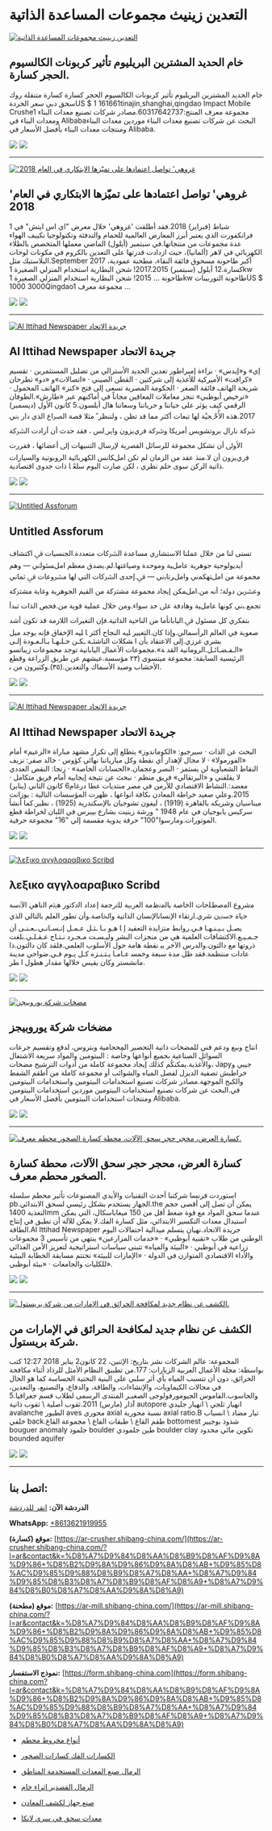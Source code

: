 # التعدين زينيث مجموعات المساعدة الذاتية

<a href="https://swt.shibang-china.com/?l=ar&img&k=%D8%A7%D9%84%D8%AA%D8%B9%D8%AF%D9%8A%D9%86+%D8%B2%D9%8A%D9%86%D9%8A%D8%AB+%D9%85%D8%AC%D9%85%D9%88%D8%B9%D8%A7%D8%AA+%D8%A7%D9%84%D9%85%D8%B3%D8%A7%D8%B9%D8%AF%D8%A9+%D8%A7%D9%84%D8%B0%D8%A7%D8%AA%D9%8A%D8%A9" target="_blank">![التعدين زينيث مجموعات المساعدة الذاتية](http://static.shibang-china.com/all-800x300/1376.jpg)</a>

## خام الحديد المشترين البريليوم تأثير كربونات الكالسيوم الحجر كسارة.
خام الحديد المشترين البريليوم تأثير كربونات الكالسيوم الحجر كسارة كسارة متنقلة روك سحق دبي سعر الخردةUS $ 1 161661tinajin,shanghai,qingdao Impact Mobile Crushe1 مجموعة معرف المنتج:60317642737.مصادر شركات تصنيع معدات البناء ومعدات البناء في Alibabaالبحث عن شركات تصنيع معدات البناء موردين معدات البناء ومنتجات معدات البناء بأفضل الأسعار في Alibaba.


<a href="https://whatsapp.shibangsoft.com/WhatsApp.php" target="_blank" title="WhatsApp">![](http://static.shibang-china.com/icon/whatsapp.png)</a> <a href="https://swt.shibang-china.com/?l=ar&icon&k=%D8%A7%D9%84%D8%AA%D8%B9%D8%AF%D9%8A%D9%86+%D8%B2%D9%8A%D9%86%D9%8A%D8%AB+%D9%85%D8%AC%D9%85%D9%88%D8%B9%D8%A7%D8%AA+%D8%A7%D9%84%D9%85%D8%B3%D8%A7%D8%B9%D8%AF%D8%A9+%D8%A7%D9%84%D8%B0%D8%A7%D8%AA%D9%8A%D8%A9" target="_blank">![](http://static.shibang-china.com/icon/chat-ar.png)</a>

---

<a href="https://swt.shibang-china.com/?l=ar&img&k=%D8%A7%D9%84%D8%AA%D8%B9%D8%AF%D9%8A%D9%86+%D8%B2%D9%8A%D9%86%D9%8A%D8%AB+%D9%85%D8%AC%D9%85%D9%88%D8%B9%D8%A7%D8%AA+%D8%A7%D9%84%D9%85%D8%B3%D8%A7%D8%B9%D8%AF%D8%A9+%D8%A7%D9%84%D8%B0%D8%A7%D8%AA%D9%8A%D8%A9" target="_blank">![&#39;غروهي&#39; تواصل اعتمادها على تميّزها الابتكاري في العام 2018](http://static.shibang-china.com/all-800x300/1467.jpg)</a>

## &#39;غروهي&#39; تواصل اعتمادها على تميّزها الابتكاري في العام 2018
1 شباط (فبراير) 2018.فقد أطلقت &#39;غروهي&#39; خلال معرض &quot;اي اس ايتش&quot; في فرانكفورت الذي يعتبر أبرز المعارض العالمية للحمام والتدفئة وتكنولوجيا تكييف الهواء عدة مجموعات من منتجاتها.في سبتمبر (أيلول) الماضي معملها المتخصص بالطلاء الكهربائي في لاهر (ألمانيا)، حيث ازدادت قدرتها على التعدين بالكروم في مكونات لوحات البلاستيك مثل.September 2017 أكبر طاحونة مسحوق فائقة النقاء، مطحنة عمودية، كسارة.12 أيلول (سبتمبر) 2017.2015! شحن البطارية استخدام المنزلي الصغيرة 1kw طاحونة … 2015! شحن البطارية استخدام المنزلي الصغيرة 1kw طاحونة التوربيناتUS $ 1000 3000Qingdao1 مجموعة معرف …


<a href="https://whatsapp.shibangsoft.com/WhatsApp.php" target="_blank" title="WhatsApp">![](http://static.shibang-china.com/icon/whatsapp.png)</a> <a href="https://swt.shibang-china.com/?l=ar&icon&k=%D8%A7%D9%84%D8%AA%D8%B9%D8%AF%D9%8A%D9%86+%D8%B2%D9%8A%D9%86%D9%8A%D8%AB+%D9%85%D8%AC%D9%85%D9%88%D8%B9%D8%A7%D8%AA+%D8%A7%D9%84%D9%85%D8%B3%D8%A7%D8%B9%D8%AF%D8%A9+%D8%A7%D9%84%D8%B0%D8%A7%D8%AA%D9%8A%D8%A9" target="_blank">![](http://static.shibang-china.com/icon/chat-ar.png)</a>

---

<a href="https://swt.shibang-china.com/?l=ar&img&k=%D8%A7%D9%84%D8%AA%D8%B9%D8%AF%D9%8A%D9%86+%D8%B2%D9%8A%D9%86%D9%8A%D8%AB+%D9%85%D8%AC%D9%85%D9%88%D8%B9%D8%A7%D8%AA+%D8%A7%D9%84%D9%85%D8%B3%D8%A7%D8%B9%D8%AF%D8%A9+%D8%A7%D9%84%D8%B0%D8%A7%D8%AA%D9%8A%D8%A9" target="_blank">![Al Ittihad Newspaper جريدة الاتحاد](http://static.shibang-china.com/all-800x300/1090.jpg)</a>

## Al Ittihad Newspaper جريدة الاتحاد
إي» و«إيدس» &middot; براءة إمبراطور تعدين الحديد الأسترالي من تضليل المستثمرين &middot; تقسيم «كرافت» الأميركية للأغذية إلى شركتين &middot; القطن الصيني &middot; «اتصالات»و «دو» تطرحان شريحة الهاتف فائقة الصغر &middot; الحكومة المصرية تسعى إلى فتح «كنز» الهاتف المحمول &middot; «ترخيص أبوظبي» تنجز معاملات المعاقين مجاناً في أماكنهم عبر «طارش».الطوفان الرقمي كيف يؤثر على حياتنا و حرياتنا وسعاتنا هال أبلسون.5 كانون الأول (ديسمبر) 2017.ﻫﺬه اﻷُﺣْ ِﺠﻴﱠﺔ ﻟﻬﺎ ﺗﺒﻌﺎت أﻛﺜﺮ ﻣﻤﺎ ﻗﺪ ﺗﻈﻦ ، وﻟﻨﻨﻈﺮ ً ﻣﺜﻼ ﻗﺼﺔ اﻟﴫاع اﻟﺬي دار ﺑني ﴍﻛﺔ ﻧﺎرال ﺑﺮوﺗﺸﻮﻳﺲ أﻣﺮﻳﻜﺎ وﴍﻛﺔ ﻓريﻳﺰون واﻳﺮ ِﻟﺲ ، ﻓﻘﺪ ﺣﺪث أن أرادت اﻟﴩﻛﺔ اﻷوﱃ أن ﺗﺸﻜﻞ ﻣﺠﻤﻮﻋﺔ ﻟﻠﺮﺳﺎﺋﻞ اﻟﻘﺼرية ﻹرﺳﺎل اﻟﺘﻨﺒﻴﻬﺎت إﱃ أﻋﻀﺎﺋﻬﺎ ، ﻓﻘﺮرت ﻓريﻳﺰون أن ﻻ.ﻣﻨﺬ ﻋﻘﺪ ﻣﻦ اﻟﺰﻣﺎن ﻟﻢ ﺗﻜﻦ املﻜﺎﻧﺲ اﻟﻜﻬﺮﺑﺎﺋﻴﺔ اﻟﺮوﺑﻮﺗﻴﺔ واﻟﺴﻴﺎرات ذاﺗﻴﺔ اﻟﺮﻛﻦ ﺳﻮى ﺣﻠﻢ ﻧﻈﺮي ، ﻟﻜﻦ ﺻﺎرت اﻟﻴﻮم ﺳﻠﻌً ﺎ ذات ﺟﺪوى اﻗﺘﺼﺎدﻳﺔ.


<a href="https://whatsapp.shibangsoft.com/WhatsApp.php" target="_blank" title="WhatsApp">![](http://static.shibang-china.com/icon/whatsapp.png)</a> <a href="https://swt.shibang-china.com/?l=ar&icon&k=%D8%A7%D9%84%D8%AA%D8%B9%D8%AF%D9%8A%D9%86+%D8%B2%D9%8A%D9%86%D9%8A%D8%AB+%D9%85%D8%AC%D9%85%D9%88%D8%B9%D8%A7%D8%AA+%D8%A7%D9%84%D9%85%D8%B3%D8%A7%D8%B9%D8%AF%D8%A9+%D8%A7%D9%84%D8%B0%D8%A7%D8%AA%D9%8A%D8%A9" target="_blank">![](http://static.shibang-china.com/icon/chat-ar.png)</a>

---

<a href="https://swt.shibang-china.com/?l=ar&img&k=%D8%A7%D9%84%D8%AA%D8%B9%D8%AF%D9%8A%D9%86+%D8%B2%D9%8A%D9%86%D9%8A%D8%AB+%D9%85%D8%AC%D9%85%D9%88%D8%B9%D8%A7%D8%AA+%D8%A7%D9%84%D9%85%D8%B3%D8%A7%D8%B9%D8%AF%D8%A9+%D8%A7%D9%84%D8%B0%D8%A7%D8%AA%D9%8A%D8%A9" target="_blank">![Untitled Assforum](http://static.shibang-china.com/all-800x300/1139.jpg)</a>

## Untitled Assforum
ﺗﺴﻨﻰ ﻟﻨﺎ ﻣﻦ ﺧﻼل ﻋﻤﻠﻨﺎ اﻻﺳﺘﺸﺎري ﻣﺴﺎﻋﺪة اﻟﴩﻛﺎت ﻣﺘﻌﺪدة.اﻟﺠﻨﺴﻴﺎت ﰲ اﻛﺘﺸﺎف أﻳﺪﻳﻮﻟﻮﺟﻴﺔ ﺟﻮﻫﺮﻳﺔ ﻋﺎملﻴﺔ وﻣﻮﺣﺪة وﺻﻴﺎﻏﺘﻬﺎ.ﻟﻢ.ﻳﺼﺪق ﻣﻌﻈﻢ املﺴﺌﻮﻟني — وﻫﻢ ﻣﺠﻤﻮﻋﺔ ﻣﻦ املﺘﻬﻜﻤني واملﺮﺗﺎﺑني — ﰲ.إﺣﺪى اﻟﴩﻛﺎت اﻟﺘﻲ ﻟﻬﺎ ﻣﴩوﻋﺎت ﰲ ﺛﻤﺎﻧﻲ وﻋﴩﻳﻦ دوﻟﺔ؛ أﻧﻪ ﻣﻦ.املﻤﻜﻦ إﻳﺠﺎد ﻣﺠﻤﻮﻋﺔ ﻣﺸﱰﻛﺔ ﻣﻦ اﻟﻘﻴﻢ اﻟﺠﻮﻫﺮﻳﺔ وﻏﺎﻳﺔ ﻣﺸﱰﻛﺔ ﺗﺠﻤﻊ.ﺑني ﻛﻮﻧﻬﺎ ﻋﺎملﻴﺔ وﻫﺎدﻓﺔ ﻋﲆ ﺣﺪ ﺳﻮاء.وﻣﻦ ﺧﻼل ﻋﻤﻠﻴﺔ ﻗﻮﻳﺔ ﻣﻦ.ﻓﺤﺺ اﻟﺬات ﺗﺒﺪأ ﺑﺘﻔﻜري ﻛﻞ ﻣﺴﺌﻮل ﰲ.اﻟﻴﺎﺑﺎنأﻣﺎ ﻣﻦ اﻟﻨﺎﺣﻴﺔ اﻟﺬاﺗﻴﺔ.ﻓﺈن اﻟﺘﻐﻴﺮات اﻟﻼزﻣﺔ ﻗﺪ ﺗﻜﻮن أﺷﺪ ﺻﻌﻮﺑﺔ ﻓﻲ اﻟﻌﺎﻟﻢ اﻟﺮأﺳﻤﺎﻟﻲ.وإذا ﻛﺎن.اﻟﺘﻐﻴﻴﺮ ﻠﻴﻪ اﻟﻨﺠﺎح أﻛﺜﺮ ﺎ ﻠﻴﻪ اﻹﺧﻔﺎق ﻓﺈﻧﻪ ﻳﻮﺟﺪ ﻣﻴﻞ ﺑﺸﺮي ﻏﺮزي.إﻟﻰ اﻻﻋﺘﻘﺎد ﺑﺄن ا ﺸﻜﻼت اﻟﻨﺎﺷﺌـﺔ ـﻜـﻦ ﺣـﻠـﻬـﺎ ﺑـﺎﻟـﻌـﻮدة إﻟـﻰ «اﻟـﻔـﻀـﺎﺋـﻞ.اﻟﺮوﻣﺎﻧﻴﺔ اﻟﻘﺪ ﺔ».ﻣﺠﻤﻮﻋﺎت اﻷﻋﻤﺎل اﻟﻴﺎﺑﺎﻧﻴﺔ ﺗﻮﺟﺪ ﻣﺠﻤﻮﻋﺎت زﻳﺒﺎﺗﺴﻮ اﻟﺮﺋﻴﺴﻴﺔ اﻟﺴﺎﺑﻘﺔ: ﻣﺠﻤﻮﻋﺔ ﻣﻴﺘﺴﻮى (٢٣ ﻣﺆﺳﺴﺔ.ﻋﻴﺸﻬﻢ ﻋﻦ ﻃﺮﻳﻖ اﻟﺰراﻋﺔ وﻗﻄﻊ اﻷﺧﺸﺎب وﺻﻴﺪ اﻷﺳﻤﺎك واﻟﺘﻌﺪﻳﻦ.(٣٥).وﻛﺜﻴﺮون ﻣﻦ ﺑ.


<a href="https://whatsapp.shibangsoft.com/WhatsApp.php" target="_blank" title="WhatsApp">![](http://static.shibang-china.com/icon/whatsapp.png)</a> <a href="https://swt.shibang-china.com/?l=ar&icon&k=%D8%A7%D9%84%D8%AA%D8%B9%D8%AF%D9%8A%D9%86+%D8%B2%D9%8A%D9%86%D9%8A%D8%AB+%D9%85%D8%AC%D9%85%D9%88%D8%B9%D8%A7%D8%AA+%D8%A7%D9%84%D9%85%D8%B3%D8%A7%D8%B9%D8%AF%D8%A9+%D8%A7%D9%84%D8%B0%D8%A7%D8%AA%D9%8A%D8%A9" target="_blank">![](http://static.shibang-china.com/icon/chat-ar.png)</a>

---

<a href="https://swt.shibang-china.com/?l=ar&img&k=%D8%A7%D9%84%D8%AA%D8%B9%D8%AF%D9%8A%D9%86+%D8%B2%D9%8A%D9%86%D9%8A%D8%AB+%D9%85%D8%AC%D9%85%D9%88%D8%B9%D8%A7%D8%AA+%D8%A7%D9%84%D9%85%D8%B3%D8%A7%D8%B9%D8%AF%D8%A9+%D8%A7%D9%84%D8%B0%D8%A7%D8%AA%D9%8A%D8%A9" target="_blank">![Al Ittihad Newspaper جريدة الاتحاد](http://static.shibang-china.com/all-800x300/1064.jpg)</a>

## Al Ittihad Newspaper جريدة الاتحاد
البحث عن الذات &middot; سيرجيو: «الكوماندوز» يتطلع إلى تكرار مشهد مباراة «الزعيم» أمام «الفورمولا» &middot; لا مجال لإهدار أي نقطة وكل مبارياتنا نهائي كؤوس &middot; خالد صقر: نزيف النقاط الشعباوية لن يستمر &middot; النصر وعجمان.«الحسابات الخاصة» &middot; زنجا: النقص العددي لا يقلقني و «البرتقالي» فريق منظم &middot; نبحث عن نتيجة إيجابية أمام فريق متكامل &middot; معضد:.النشاط الاقتصادي للأرمن في مصر منتديات عطا درغام6 كانون الثاني (يناير) 2015.وعلي صعيد خراطة المعادن بكافة انواعها ، ظهرت المؤسسات التالية : بوزانت ميناسيان وشريكه بالقاهرة (1919) ، ليفون تشوجيان بالإسكندرية (1925) ، نظير.كما أنشأ سركيس يابوجيان في عام 1948 &quot; ورشة زينيت بشارع بيبرس في اللبان لخراطة قطع الموتورات.ومارسوا&quot;100&quot; حرفة يدوية مقسمة إلي &quot;16&quot; مجموعة حرفية.


<a href="https://whatsapp.shibangsoft.com/WhatsApp.php" target="_blank" title="WhatsApp">![](http://static.shibang-china.com/icon/whatsapp.png)</a> <a href="https://swt.shibang-china.com/?l=ar&icon&k=%D8%A7%D9%84%D8%AA%D8%B9%D8%AF%D9%8A%D9%86+%D8%B2%D9%8A%D9%86%D9%8A%D8%AB+%D9%85%D8%AC%D9%85%D9%88%D8%B9%D8%A7%D8%AA+%D8%A7%D9%84%D9%85%D8%B3%D8%A7%D8%B9%D8%AF%D8%A9+%D8%A7%D9%84%D8%B0%D8%A7%D8%AA%D9%8A%D8%A9" target="_blank">![](http://static.shibang-china.com/icon/chat-ar.png)</a>

---

<a href="https://swt.shibang-china.com/?l=ar&img&k=%D8%A7%D9%84%D8%AA%D8%B9%D8%AF%D9%8A%D9%86+%D8%B2%D9%8A%D9%86%D9%8A%D8%AB+%D9%85%D8%AC%D9%85%D9%88%D8%B9%D8%A7%D8%AA+%D8%A7%D9%84%D9%85%D8%B3%D8%A7%D8%B9%D8%AF%D8%A9+%D8%A7%D9%84%D8%B0%D8%A7%D8%AA%D9%8A%D8%A9" target="_blank">![λεξικο αγγλοαραβικο Scribd](http://static.shibang-china.com/all-800x300/41.jpg)</a>

## λεξικο αγγλοαραβικο Scribd
ﻣﺷروع اﻟﻣﺻطﻠﺣﺎت اﻟﺧﺎﺻﺔ ﺑﺎﻟﻣﻧظﻣﺔ اﻟﻌرﺑﻳﺔ ﻟﻠﺗرﺟﻣﺔ إﻋداد اﻟدﻛﺗور ﻫﻳﺛم اﻟﻧﺎﻫﻲ اﻵﻧﺳﺔ ﺣﻳﺎة ﺣﺳﻧﻳن ﺷري.ارتقاء الإنساناﻹﻧﺴﺎن اﻟﺬاﺗﻴﺔ واﳋﺎﺻﺔ.وأن ﺗﻄﻮر اﻟﻌﻠﻢ ﺑﺎﻟﺘﺎﻟﻲ اﻟﺬي ﻳﺼـﻞ ﺑـﻴـﻨـﻬـﺎ ﻓـﻲ.رواﺑﻂ ﻣﺘﺰاﻳﺪة اﻟﺘﻌﻘﻴﺪ إ ﺎ ﻫـﻮ ﺑـﺎ ـﺜـﻞ ﻋـﻤـﻞ إﻧـﺴـﺎﻧـﻲ.ـﻌـﻨـﻰ أن ﺟـﻤـﻴـﻊ.اﻻﻛﺘﺸﺎﻓﺎت اﻟﻌﻠﻤﻴﺔ ﻫﻲ ﻣﻦ ﻣﻨﺠﺰات اﻟﺒﺸﺮ وﻟﻴـﺴـﺖ ﻣـﺠـﺮد ﻧـﺘـﺎج ﻋـﻘـﻠـﻲ.ﺑﻠﻐﺖ ذروﺗﻬﺎ ﻣﻊ داﻟﺘﻮن.واﻟﺪرس اﻵﺧﺮ ﻳﺒ ﻧﻘﻄﺔ ﻫﺎﻣﺔ ﺣﻮل اﻷﺳﻠﻮب اﻟﻌﻠﻤﻲ.ﻓﻠﻘﺪ ﻛﺎن داﻟﺘﻮن.ذا ﻋﺎدات ﻣﻨﺘﻈﻤﺔ.ﻓﻘﺪ ﻇﻞ ﻣﺪة ﺳﺒﻌﺔ وﺧﻤﺴ ﻋـﺎﻣـﺎ ﻳـﺘـﻨـﺰه ﻛـﻞ ﻳـﻮم ﻓـﻲ.ﺿﻮاﺣﻲ ﻣﺪﻳﻨﺔ ﻣﺎﻧﺸﺴﺘﺮ وﻛﺎن ﻳﻘﻴﺲ ﺧﻼﻟﻬﺎ ﻣﻘﺪار ﻫﻄﻮل ا ﻄﺮ.


<a href="https://whatsapp.shibangsoft.com/WhatsApp.php" target="_blank" title="WhatsApp">![](http://static.shibang-china.com/icon/whatsapp.png)</a> <a href="https://swt.shibang-china.com/?l=ar&icon&k=%D8%A7%D9%84%D8%AA%D8%B9%D8%AF%D9%8A%D9%86+%D8%B2%D9%8A%D9%86%D9%8A%D8%AB+%D9%85%D8%AC%D9%85%D9%88%D8%B9%D8%A7%D8%AA+%D8%A7%D9%84%D9%85%D8%B3%D8%A7%D8%B9%D8%AF%D8%A9+%D8%A7%D9%84%D8%B0%D8%A7%D8%AA%D9%8A%D8%A9" target="_blank">![](http://static.shibang-china.com/icon/chat-ar.png)</a>

---

<a href="https://swt.shibang-china.com/?l=ar&img&k=%D8%A7%D9%84%D8%AA%D8%B9%D8%AF%D9%8A%D9%86+%D8%B2%D9%8A%D9%86%D9%8A%D8%AB+%D9%85%D8%AC%D9%85%D9%88%D8%B9%D8%A7%D8%AA+%D8%A7%D9%84%D9%85%D8%B3%D8%A7%D8%B9%D8%AF%D8%A9+%D8%A7%D9%84%D8%B0%D8%A7%D8%AA%D9%8A%D8%A9" target="_blank">![مضخات شركة يوروبيجز](http://static.shibang-china.com/all-800x300/1351.jpg)</a>

## مضخات شركة يوروبيجز
انتاج وبيع ودعم فني للمضخات ذاتية التحضير المِحجامية وبتروس، لدفع وتقسيم جرعات السوائل الصناعية بجميع أنواعها وخاصة : البيتومين والمواد سريعة الاشتعال والأغذية.يمكنكُم كذلك إيجاد مجموعة كاملة من أدوات الترشيح مضخات، Japyجيبي و خراطيش تصفية الديزل لفصل المياه والشوائب أو مجموعة كاملة من أطقم الشفط والكبح الموجهة.مصادر شركات تصنيع استخدامات البيتومين واستخدامات البيتومين في.البحث عن شركات تصنيع استخدامات البيتومين موردين استخدامات البيتومين ومنتجات استخدامات البيتومين بأفضل الأسعار في Alibaba.


<a href="https://whatsapp.shibangsoft.com/WhatsApp.php" target="_blank" title="WhatsApp">![](http://static.shibang-china.com/icon/whatsapp.png)</a> <a href="https://swt.shibang-china.com/?l=ar&icon&k=%D8%A7%D9%84%D8%AA%D8%B9%D8%AF%D9%8A%D9%86+%D8%B2%D9%8A%D9%86%D9%8A%D8%AB+%D9%85%D8%AC%D9%85%D9%88%D8%B9%D8%A7%D8%AA+%D8%A7%D9%84%D9%85%D8%B3%D8%A7%D8%B9%D8%AF%D8%A9+%D8%A7%D9%84%D8%B0%D8%A7%D8%AA%D9%8A%D8%A9" target="_blank">![](http://static.shibang-china.com/icon/chat-ar.png)</a>

---

<a href="https://swt.shibang-china.com/?l=ar&img&k=%D8%A7%D9%84%D8%AA%D8%B9%D8%AF%D9%8A%D9%86+%D8%B2%D9%8A%D9%86%D9%8A%D8%AB+%D9%85%D8%AC%D9%85%D9%88%D8%B9%D8%A7%D8%AA+%D8%A7%D9%84%D9%85%D8%B3%D8%A7%D8%B9%D8%AF%D8%A9+%D8%A7%D9%84%D8%B0%D8%A7%D8%AA%D9%8A%D8%A9" target="_blank">![كسارة العرض، محجر حجر سحق الآلات، محطة كسارة الصخور محطم معرف.](http://static.shibang-china.com/all-800x300/568.jpg)</a>

## كسارة العرض، محجر حجر سحق الآلات، محطة كسارة الصخور محطم معرف.
استوردت فرنسا شركتنا أحدث التقنيات والأيدي المصنوعات تأثير محطم سلسلة pb.الجهاز يستخدم بشكل رئيسي لسحق الابتدائي.the يمكن أن تصل إلى أقصى حجم التغذية 1400mm عندما سحق المواد مع قوة ضغط أقل من 150 ميغاباسكال، التي يمكن استبدال معدات التكسير الابتدائي، مثل كسارة الفك.لا يمكن للآلة أن تطبق في إنتاج الطاقة.Al Ittihad Newspaper جريدة الاتحاد.نهيان يتسلم ميدالية احتفالات اليوم الوطني من طلاب «تقنية أبوظبي» &middot; «خدمات المزارعين» ينتهي من تأسيس 3 مجموعات زراعية في أبوظبي &middot; «البيئة والمياه» تتبنى سياسات استراتيجية لتعزيز الأمن الغذائي والأداء الاقتصادي المتوازن في الدولة &middot; «الإمارات للبيئة» تختتم مسابقة الخطابة البيئية للكليات والجامعات &middot; «بيئة أبوظبي».


<a href="https://whatsapp.shibangsoft.com/WhatsApp.php" target="_blank" title="WhatsApp">![](http://static.shibang-china.com/icon/whatsapp.png)</a> <a href="https://swt.shibang-china.com/?l=ar&icon&k=%D8%A7%D9%84%D8%AA%D8%B9%D8%AF%D9%8A%D9%86+%D8%B2%D9%8A%D9%86%D9%8A%D8%AB+%D9%85%D8%AC%D9%85%D9%88%D8%B9%D8%A7%D8%AA+%D8%A7%D9%84%D9%85%D8%B3%D8%A7%D8%B9%D8%AF%D8%A9+%D8%A7%D9%84%D8%B0%D8%A7%D8%AA%D9%8A%D8%A9" target="_blank">![](http://static.shibang-china.com/icon/chat-ar.png)</a>

---

<a href="https://swt.shibang-china.com/?l=ar&img&k=%D8%A7%D9%84%D8%AA%D8%B9%D8%AF%D9%8A%D9%86+%D8%B2%D9%8A%D9%86%D9%8A%D8%AB+%D9%85%D8%AC%D9%85%D9%88%D8%B9%D8%A7%D8%AA+%D8%A7%D9%84%D9%85%D8%B3%D8%A7%D8%B9%D8%AF%D8%A9+%D8%A7%D9%84%D8%B0%D8%A7%D8%AA%D9%8A%D8%A9" target="_blank">![الكشف عن نظام جديد لمكافحة الحرائق في الإمارات من شركة بريستول.](http://static.shibang-china.com/all-800x300/1412.jpg)</a>

## الكشف عن نظام جديد لمكافحة الحرائق في الإمارات من شركة بريستول.
المجموعة: عالم الشركات نشر بتاريخ: الإثنين، 22 كانون2 يناير 2018 12:27 كتب بواسطة: مجلة الأعمال العربية الزيارات: 177.من تطبيق النظام الأمثل للرذاذ أثناء مكافحة الحرائق، دون أن تتسبب المياه بأي أثر سلبي على البنية التحتية الحساسة كما هو الحال في مجالات الكيماويات، والإنشاءات، والطاقة، والدفاع، والتصنيع، والتعدين، والحاسوب.القاموس الجيومورفولوجى الصغيـر المنتدى الرسمى لطلاب قسم جغرافيا.5 آذار (مارس) 2011.ثقوب أصلية \ ثقوب ذاتية autopore انهيار ثلجي \ انهيار جليدي avalanche الطيور aves محوري axial نسبة محورية axial ratio.B تيار مضاد \ انسياب خلفي back.طقم القاع \ طبقات القاع \ مجموعة القاع bottomest شذوذ بوجيير bouguer anomaly جلمود boulder طين جلمودي boulder clay تكوين مائي محدود bounded aquifer


<a href="https://whatsapp.shibangsoft.com/WhatsApp.php" target="_blank" title="WhatsApp">![](http://static.shibang-china.com/icon/whatsapp.png)</a> <a href="https://swt.shibang-china.com/?l=ar&icon&k=%D8%A7%D9%84%D8%AA%D8%B9%D8%AF%D9%8A%D9%86+%D8%B2%D9%8A%D9%86%D9%8A%D8%AB+%D9%85%D8%AC%D9%85%D9%88%D8%B9%D8%A7%D8%AA+%D8%A7%D9%84%D9%85%D8%B3%D8%A7%D8%B9%D8%AF%D8%A9+%D8%A7%D9%84%D8%B0%D8%A7%D8%AA%D9%8A%D8%A9" target="_blank">![](http://static.shibang-china.com/icon/chat-ar.png)</a>

---
## اتصل بنا:

**الدردشة الآن:** [انقر للدردشة](https://swt.shibang-china.com?l=ar&contact&k=%D8%A7%D9%84%D8%AA%D8%B9%D8%AF%D9%8A%D9%86+%D8%B2%D9%8A%D9%86%D9%8A%D8%AB+%D9%85%D8%AC%D9%85%D9%88%D8%B9%D8%A7%D8%AA+%D8%A7%D9%84%D9%85%D8%B3%D8%A7%D8%B9%D8%AF%D8%A9+%D8%A7%D9%84%D8%B0%D8%A7%D8%AA%D9%8A%D8%A9)

**WhatsApp:**  [+8613621919955](https://whatsapp.shibangsoft.com/WhatsApp.php)

**موقع (كسارة):** [https://ar-crusher.shibang-china.com/](https://ar-crusher.shibang-china.com/?l=ar&contact&k=%D8%A7%D9%84%D8%AA%D8%B9%D8%AF%D9%8A%D9%86+%D8%B2%D9%8A%D9%86%D9%8A%D8%AB+%D9%85%D8%AC%D9%85%D9%88%D8%B9%D8%A7%D8%AA+%D8%A7%D9%84%D9%85%D8%B3%D8%A7%D8%B9%D8%AF%D8%A9+%D8%A7%D9%84%D8%B0%D8%A7%D8%AA%D9%8A%D8%A9)

**موقع (مطحنة):** [https://ar-mill.shibang-china.com/](https://ar-mill.shibang-china.com/?l=ar&contact&k=%D8%A7%D9%84%D8%AA%D8%B9%D8%AF%D9%8A%D9%86+%D8%B2%D9%8A%D9%86%D9%8A%D8%AB+%D9%85%D8%AC%D9%85%D9%88%D8%B9%D8%A7%D8%AA+%D8%A7%D9%84%D9%85%D8%B3%D8%A7%D8%B9%D8%AF%D8%A9+%D8%A7%D9%84%D8%B0%D8%A7%D8%AA%D9%8A%D8%A9)

**نموذج الاستفسار:** [https://form.shibang-china.com](https://form.shibang-china.com?l=ar&contact&k=%D8%A7%D9%84%D8%AA%D8%B9%D8%AF%D9%8A%D9%86+%D8%B2%D9%8A%D9%86%D9%8A%D8%AB+%D9%85%D8%AC%D9%85%D9%88%D8%B9%D8%A7%D8%AA+%D8%A7%D9%84%D9%85%D8%B3%D8%A7%D8%B9%D8%AF%D8%A9+%D8%A7%D9%84%D8%B0%D8%A7%D8%AA%D9%8A%D8%A9)

* [أنواع مخروط محطم](../23/%D8%A3%D9%86%D9%88%D8%A7%D8%B9%20%D9%85%D8%AE%D8%B1%D9%88%D8%B7%20%D9%85%D8%AD%D8%B7%D9%85.md)

* [الكسارات الفك كسارات الصخور](../23/%D8%A7%D9%84%D9%83%D8%B3%D8%A7%D8%B1%D8%A7%D8%AA%20%D8%A7%D9%84%D9%81%D9%83%20%D9%83%D8%B3%D8%A7%D8%B1%D8%A7%D8%AA%20%D8%A7%D9%84%D8%B5%D8%AE%D9%88%D8%B1.md)

* [الرمال صنع المعدات المستخدمة المناطق](../24/%D8%A7%D9%84%D8%B1%D9%85%D8%A7%D9%84%20%D8%B5%D9%86%D8%B9%20%D8%A7%D9%84%D9%85%D8%B9%D8%AF%D8%A7%D8%AA%20%D8%A7%D9%84%D9%85%D8%B3%D8%AA%D8%AE%D8%AF%D9%85%D8%A9%20%D8%A7%D9%84%D9%85%D9%86%D8%A7%D8%B7%D9%82.md)

* [الرمال القصدير إثراء خام](../25/%D8%A7%D9%84%D8%B1%D9%85%D8%A7%D9%84%20%D8%A7%D9%84%D9%82%D8%B5%D8%AF%D9%8A%D8%B1%20%D8%A5%D8%AB%D8%B1%D8%A7%D8%A1%20%D8%AE%D8%A7%D9%85.md)

* [صنع جهاز لكشف المعادن](../21/%D8%B5%D9%86%D8%B9%20%D8%AC%D9%87%D8%A7%D8%B2%20%D9%84%D9%83%D8%B4%D9%81%20%D8%A7%D9%84%D9%85%D8%B9%D8%A7%D8%AF%D9%86.md)

* [معدات سحق في سري لانكا](../24/%D9%85%D8%B9%D8%AF%D8%A7%D8%AA%20%D8%B3%D8%AD%D9%82%20%D9%81%D9%8A%20%D8%B3%D8%B1%D9%8A%20%D9%84%D8%A7%D9%86%D9%83%D8%A7.md)